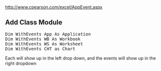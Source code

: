 http://www.cpearson.com/excel/AppEvent.aspx

<h2>Add Class Module</h2>
<pre>
Dim WithEvents App As Application
Dim WithEvents WB As Workbook
Dim WithEvents WS As Worksheet
Dim WithEvents CHT as Chart
</pre>

Each will show up in the left drop down, and the events will show up in the right dropdown

